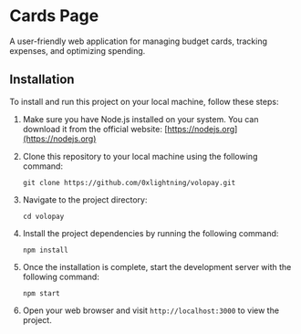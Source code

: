 # Cards Page

A user-friendly web application for managing budget cards, tracking expenses, and optimizing spending.

## Installation

To install and run this project on your local machine, follow these steps:

1. Make sure you have Node.js installed on your system. You can download it from the official website: [https://nodejs.org](https://nodejs.org)

2. Clone this repository to your local machine using the following command:
   ```
   git clone https://github.com/0xlightning/volopay.git
   ```

3. Navigate to the project directory:
   ```
   cd volopay
   ```

4. Install the project dependencies by running the following command:
   ```
   npm install
   ```

5. Once the installation is complete, start the development server with the following command:
   ```
   npm start
   ```

6. Open your web browser and visit `http://localhost:3000` to view the project.
